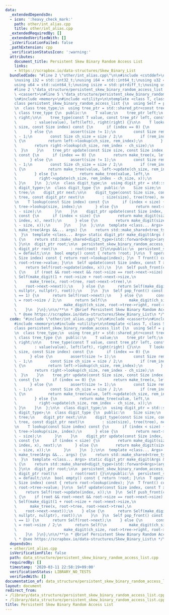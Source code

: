 ```yaml
---
data:
  _extendedDependsOn:
  - icon: ':heavy_check_mark:'
    path: other/int_alias.cpp
    title: other/int_alias.cpp
  _extendedRequiredBy: []
  _extendedVerifiedWith: []
  _isVerificationFailed: false
  _pathExtension: cpp
  _verificationStatusIcon: ':warning:'
  attributes:
    document_title: Persistent Skew Binary Random Access List
    links:
    - https://scrapbox.io/data-structures/Skew_Binary_List
  bundledCode: "#line 2 \"other/int_alias.cpp\"\n\n#include <cstddef>\n#include <cstdint>\n\
    \nusing i32 = std::int32_t;\nusing i64 = std::int64_t;\nusing u32 = std::uint32_t;\n\
    using u64 = std::uint64_t;\nusing isize = std::ptrdiff_t;\nusing usize = std::size_t;\n\
    #line 2 \"data_structure/persistent_skew_binary_random_access_list.cpp\"\n\n#include\
    \ <cassert>\n#line 5 \"data_structure/persistent_skew_binary_random_access_list.cpp\"\
    \n#include <memory>\n#include <utility>\n\ntemplate <class T, class Size = usize>\n\
    class persistent_skew_binary_random_access_list {\n  using Self = persistent_skew_binary_random_access_list;\n\
    \n  class tree_type;\n  using tree_ptr = std::shared_ptr<const tree_type>;\n \
    \ class tree_type {\n  public:\n    T value;\n    tree_ptr left;\n    tree_ptr\
    \ right;\n\n    tree_type(const T value, const tree_ptr left, const tree_ptr right)\n\
    \        : value(value), left(left), right(right) {}\n\n    T lookup(const Size\
    \ size, const Size index) const {\n      if (index == 0) {\n        return value;\n\
    \      } else {\n        assert(size != 1);\n        const Size rem_index = index\
    \ - 1;\n        const Size ch_size = size / 2;\n        if (rem_index < ch_size)\
    \ {\n          return left->lookup(ch_size, rem_index);\n        } else {\n  \
    \        return right->lookup(ch_size, rem_index - ch_size);\n        }\n    \
    \  }\n    }\n    tree_ptr update(const Size size, const Size index, const T x)\
    \ const {\n      if (index == 0) {\n        return make_tree(x, left, right);\n\
    \      } else {\n        assert(size != 1);\n        const Size rem_index = index\
    \ - 1;\n        const Size ch_size = size / 2;\n        if (rem_index < ch_size)\
    \ {\n          return make_tree(value, left->update(ch_size, rem_index, x), right);\n\
    \        } else {\n          return make_tree(value, left,\n                 \
    \          right->update(ch_size, rem_index - ch_size, x));\n        }\n     \
    \ }\n    }\n  };\n\n  class digit_type;\n  using digit_ptr = std::shared_ptr<const\
    \ digit_type>;\n  class digit_type {\n  public:\n    Size size;\n    tree_ptr\
    \ tree;\n    digit_ptr next;\n\n    digit_type(const Size size, const tree_ptr\
    \ tree, const digit_ptr next)\n        : size(size), tree(tree), next(next) {}\n\
    \n    T lookup(const Size index) const {\n      if (index < size) {\n        return\
    \ tree->lookup(size, index);\n      } else {\n        return next->lookup(index\
    \ - size);\n      }\n    }\n    digit_ptr update(const Size index, const T x)\
    \ const {\n      if (index < size) {\n        return make_digit(size, tree->update(size,\
    \ index, x), next);\n      } else {\n        return make_digit(size, tree, next->update(index\
    \ - size, x));\n      }\n    }\n  };\n\n  template <class... Args> static tree_ptr\
    \ make_tree(Args &&... args) {\n    return std::make_shared<tree_type>(std::forward<Args>(args)...);\n\
    \  }\n  template <class... Args> static digit_ptr make_digit(Args &&... args)\
    \ {\n    return std::make_shared<digit_type>(std::forward<Args>(args)...);\n \
    \ }\n\n  digit_ptr root;\n\n  persistent_skew_binary_random_access_list(const\
    \ digit_ptr root)\n      : root(root) {}\n\npublic:\n  persistent_skew_binary_random_access_list()\
    \ = default;\n\n  bool empty() const { return !root; }\n\n  T operator[](const\
    \ Size index) const { return root->lookup(index); }\n  T front() const { return\
    \ root->tree->value; }\n\n  Self update(const Size index, const T x) const {\n\
    \    return Self(root->update(index, x));\n  }\n  Self push_front(const T x) const\
    \ {\n    if (root && root->next && root->size == root->next->size) {\n      return\
    \ Self(make_digit(1 + root->size + root->next->size,\n                       \
    \      make_tree(x, root->tree, root->next->tree),\n                         \
    \    root->next->next));\n    } else {\n      return Self(make_digit(1, make_tree(x,\
    \ nullptr, nullptr), root));\n    }\n  }\n  Self pop_front() const {\n    if (root->size\
    \ == 1) {\n      return Self(root->next);\n    } else {\n      const Size ch_size\
    \ = root->size / 2;\n      return Self(\n          make_digit(ch_size, root->tree->left,\n\
    \                     make_digit(ch_size, root->tree->right, root->next)));\n\
    \    }\n  }\n};\n\n/**\n * @brief Persistent Skew Binary Random Access List\n\
    \ * @see https://scrapbox.io/data-structures/Skew_Binary_List\n */\n"
  code: "#include \"other/int_alias.cpp\"\n\n#include <cassert>\n#include <cstddef>\n\
    #include <memory>\n#include <utility>\n\ntemplate <class T, class Size = usize>\n\
    class persistent_skew_binary_random_access_list {\n  using Self = persistent_skew_binary_random_access_list;\n\
    \n  class tree_type;\n  using tree_ptr = std::shared_ptr<const tree_type>;\n \
    \ class tree_type {\n  public:\n    T value;\n    tree_ptr left;\n    tree_ptr\
    \ right;\n\n    tree_type(const T value, const tree_ptr left, const tree_ptr right)\n\
    \        : value(value), left(left), right(right) {}\n\n    T lookup(const Size\
    \ size, const Size index) const {\n      if (index == 0) {\n        return value;\n\
    \      } else {\n        assert(size != 1);\n        const Size rem_index = index\
    \ - 1;\n        const Size ch_size = size / 2;\n        if (rem_index < ch_size)\
    \ {\n          return left->lookup(ch_size, rem_index);\n        } else {\n  \
    \        return right->lookup(ch_size, rem_index - ch_size);\n        }\n    \
    \  }\n    }\n    tree_ptr update(const Size size, const Size index, const T x)\
    \ const {\n      if (index == 0) {\n        return make_tree(x, left, right);\n\
    \      } else {\n        assert(size != 1);\n        const Size rem_index = index\
    \ - 1;\n        const Size ch_size = size / 2;\n        if (rem_index < ch_size)\
    \ {\n          return make_tree(value, left->update(ch_size, rem_index, x), right);\n\
    \        } else {\n          return make_tree(value, left,\n                 \
    \          right->update(ch_size, rem_index - ch_size, x));\n        }\n     \
    \ }\n    }\n  };\n\n  class digit_type;\n  using digit_ptr = std::shared_ptr<const\
    \ digit_type>;\n  class digit_type {\n  public:\n    Size size;\n    tree_ptr\
    \ tree;\n    digit_ptr next;\n\n    digit_type(const Size size, const tree_ptr\
    \ tree, const digit_ptr next)\n        : size(size), tree(tree), next(next) {}\n\
    \n    T lookup(const Size index) const {\n      if (index < size) {\n        return\
    \ tree->lookup(size, index);\n      } else {\n        return next->lookup(index\
    \ - size);\n      }\n    }\n    digit_ptr update(const Size index, const T x)\
    \ const {\n      if (index < size) {\n        return make_digit(size, tree->update(size,\
    \ index, x), next);\n      } else {\n        return make_digit(size, tree, next->update(index\
    \ - size, x));\n      }\n    }\n  };\n\n  template <class... Args> static tree_ptr\
    \ make_tree(Args &&... args) {\n    return std::make_shared<tree_type>(std::forward<Args>(args)...);\n\
    \  }\n  template <class... Args> static digit_ptr make_digit(Args &&... args)\
    \ {\n    return std::make_shared<digit_type>(std::forward<Args>(args)...);\n \
    \ }\n\n  digit_ptr root;\n\n  persistent_skew_binary_random_access_list(const\
    \ digit_ptr root)\n      : root(root) {}\n\npublic:\n  persistent_skew_binary_random_access_list()\
    \ = default;\n\n  bool empty() const { return !root; }\n\n  T operator[](const\
    \ Size index) const { return root->lookup(index); }\n  T front() const { return\
    \ root->tree->value; }\n\n  Self update(const Size index, const T x) const {\n\
    \    return Self(root->update(index, x));\n  }\n  Self push_front(const T x) const\
    \ {\n    if (root && root->next && root->size == root->next->size) {\n      return\
    \ Self(make_digit(1 + root->size + root->next->size,\n                       \
    \      make_tree(x, root->tree, root->next->tree),\n                         \
    \    root->next->next));\n    } else {\n      return Self(make_digit(1, make_tree(x,\
    \ nullptr, nullptr), root));\n    }\n  }\n  Self pop_front() const {\n    if (root->size\
    \ == 1) {\n      return Self(root->next);\n    } else {\n      const Size ch_size\
    \ = root->size / 2;\n      return Self(\n          make_digit(ch_size, root->tree->left,\n\
    \                     make_digit(ch_size, root->tree->right, root->next)));\n\
    \    }\n  }\n};\n\n/**\n * @brief Persistent Skew Binary Random Access List\n\
    \ * @see https://scrapbox.io/data-structures/Skew_Binary_List\n */\n"
  dependsOn:
  - other/int_alias.cpp
  isVerificationFile: false
  path: data_structure/persistent_skew_binary_random_access_list.cpp
  requiredBy: []
  timestamp: '2020-03-11 22:58:19+09:00'
  verificationStatus: LIBRARY_NO_TESTS
  verifiedWith: []
documentation_of: data_structure/persistent_skew_binary_random_access_list.cpp
layout: document
redirect_from:
- /library/data_structure/persistent_skew_binary_random_access_list.cpp
- /library/data_structure/persistent_skew_binary_random_access_list.cpp.html
title: Persistent Skew Binary Random Access List
---
```

